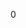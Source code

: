 <div id="_u_i_renderable_8h_source">

</div>

<span id="_u_i_renderable_8h_source"
label="_u_i_renderable_8h_source"></span>

<div class="DoxyCode">

0

</div>
